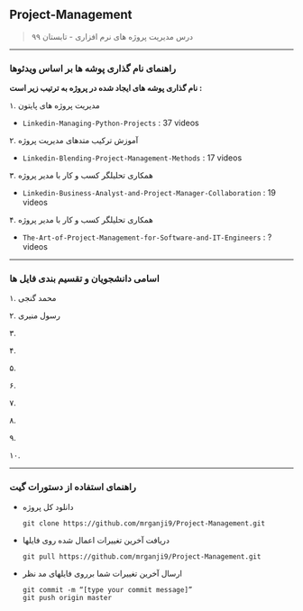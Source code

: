 ## Project-Management

> درس مدیریت پروژه های نرم افزاری - تابستان ۹۹



---
### راهنمای نام گذاری پوشه ها بر اساس ویدئوها

**نام گذاری پوشه های ایجاد شده در پروژه به ترتیب زیر است :**

۱. مدیریت پروژه های پایتون
- `Linkedin-Managing-Python-Projects` : 37 videos

۲. آموزش ترکیب متدهای مدیریت پروژه
- `Linkedin-Blending-Project-Management-Methods` : 17 videos

۳. همکاری تحلیلگر کسب و کار با مدیر پروژه
- `Linkedin-Business-Analyst-and-Project-Manager-Collaboration` : 19 videos

۴. همکاری تحلیلگر کسب و کار با مدیر پروژه
- `The-Art-of-Project-Management-for-Software-and-IT-Engineers` : ? videos


---
### اسامی دانشجویان و تقسیم بندی فایل ها

۱. محمد گنجی 

۲. رسول منیری

۳. 

۴.

۵.

۶.

۷.

۸.

۹.

۱۰.



---
### راهنمای استفاده از دستورات گیت

- دانلود کل پروژه

      git clone https://github.com/mrganji9/Project-Management.git
  
- دریافت آخرین تغییرات اعمال شده روی فایلها

      git pull https://github.com/mrganji9/Project-Management.git

- ارسال آخرین تغییرات شما برروی فایلهای مد نظر

      git commit -m “[type your commit message]”
      git push origin master
